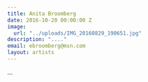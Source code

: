 ```yaml
---
title: Anita Broomberg
date: 2016-10-20 00:00:00 Z
image:
  url: "../uploads/IMG_20160829_190651.jpg"
description: "...."
email: ebroomberg@msn.com
layout: artists
---
```


...
